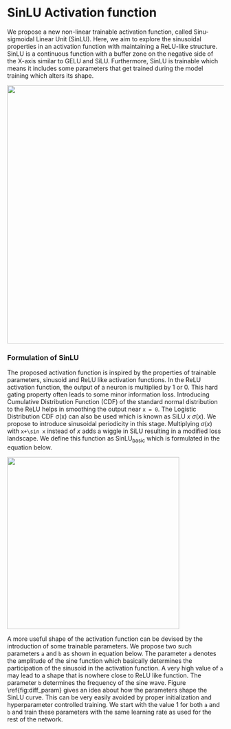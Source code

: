 # SinLU Activation function

We propose a new non-linear trainable activation function, called Sinu-sigmoidal Linear Unit (SinLU). Here, we aim to explore the sinusoidal properties in an activation function with maintaining a ReLU-like structure. SinLU is a continuous function with a buffer zone on the negative side of the X-axis similar to GELU and SiLU. Furthermore, SinLU is trainable which means it includes some parameters that get trained during the model training which alters its shape.

<img src="https://user-images.githubusercontent.com/31564734/121135309-00ba1280-c852-11eb-819f-35bc2c2aac03.jpg" width="600px"/>

### Formulation of SinLU
The proposed activation function is inspired by the properties of trainable parameters, sinusoid and ReLU like activation functions. In the ReLU activation function, the output of a neuron is multiplied by 1 or 0. This hard gating property often leads to some minor information loss. Introducing Cumulative Distribution Function (CDF) of the standard normal distribution to the ReLU helps in smoothing the output near `x = 0`. The Logistic Distribution CDF &sigma;(x) can also be used which is known as SiLU *x* *σ*(*x*). We propose to introduce sinusoidal periodicity in this stage. Multiplying *σ*(*x*) with `x+\sin x` instead of *x* adds a wiggle in SiLU resulting in a modified loss landscape. We define this function as SinLU<sub>basic</sub> which is formulated in the equation below. 

<img src="https://user-images.githubusercontent.com/31564734/121138086-fb11fc00-c854-11eb-9c8e-5986171b44f6.png" width="400px"/>

A more useful shape of the activation function can be devised by the introduction of some trainable parameters. We propose two such parameters `a` and `b` as shown in equation below. The parameter `a` denotes the amplitude of the sine function which basically determines the participation of the sinusoid in the activation function. A very high value of `a` may lead to a shape that is nowhere close to ReLU like function. The parameter `b` determines the frequency of the sine wave. Figure \ref{fig:diff_param} gives an idea about how the parameters shape the SinLU curve. This can be very easily avoided by proper initialization and hyperparameter controlled training. We start with the value 1 for both `a` and `b` and train these parameters with the same learning rate as used for the rest of the network.
